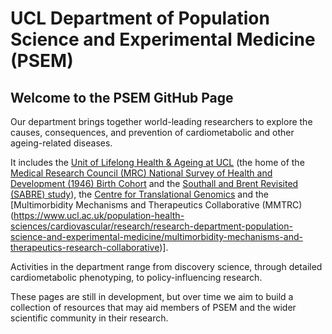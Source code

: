 # UCL Department of Population Science and Experimental Medicine (PSEM)

## Welcome to the PSEM GitHub Page

Our department brings together world-leading researchers to explore the causes, consequences, and prevention of cardiometabolic and other ageing-related diseases.

It includes the [Unit of Lifelong Health & Ageing at UCL](https://www.ucl.ac.uk/population-health-sciences/cardiovascular/research/research-department-population-science-and-experimental-medicine/unit-lifelong-health-and-ageing-ucl) (the home of the [Medical Research Council (MRC) National Survey of Health and Development (1946) Birth Cohort](https://nshd.mrc.ac.uk/) and the [Southall and Brent Revisited (SABRE) study](https://www.sabrestudy.org/)), the [Centre for Translational Genomics](https://www.ucl.ac.uk/population-health-sciences/cardiovascular/research/research-department-population-science-and-experimental-medicine/centre-translational-genomics) and the [Multimorbidity Mechanisms and Therapeutics Collaborative (MMTRC)(https://www.ucl.ac.uk/population-health-sciences/cardiovascular/research/research-department-population-science-and-experimental-medicine/multimorbidity-mechanisms-and-therapeutics-research-collaborative)]. 

Activities in the department range from discovery science, through detailed cardiometabolic phenotyping, to policy-influencing research.

These pages are still in development, but over time we aim to build a collection of resources that may aid members of PSEM and the wider scientific community in their research.
